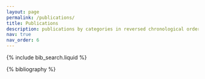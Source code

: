 ```yaml
---
layout: page
permalink: /publications/
title: Publications
description: publications by categories in reversed chronological order.
nav: true
nav_order: 6
---
```


<!-- _pages/publications.md -->

<!-- Bibsearch Feature -->

{% include bib_search.liquid %}

<div class="publications">

{% bibliography %}

</div>
